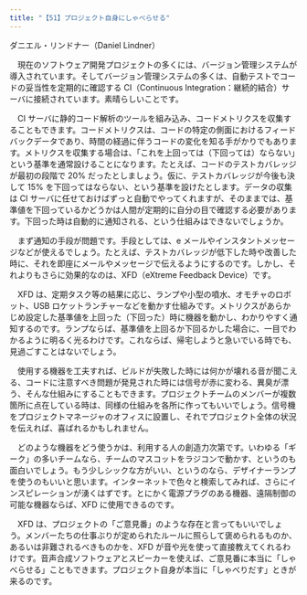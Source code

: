 ```yaml
---
title: "【51】プロジェクト自身にしゃべらせる"
---
```



ダニエル・リンドナー（Daniel Lindner）


　現在のソフトウェア開発プロジェクトの多くには、バージョン管理システムが導入されています。そしてバージョン管理システムの多くは、自動テストでコードの妥当性を定期的に確認する CI（Continuous Integration：継続的結合）サーバに接続されています。素晴らしいことです。

　CI サーバに静的コード解析のツールを組み込み、コードメトリクスを収集することもできます。コードメトリクスは、コードの特定の側面におけるフィードバックデータであり、時間の経過に伴うコードの変化を知る手がかりでもあります。メトリクスを収集する場合は、「これを上回っては（下回っては）ならない」という基準を通常設けることになります。たとえば、コードのテストカバレッジが最初の段階で 20% だったとしましょう。仮に、テストカバレッジが今後も決して 15% を下回ってはならない、という基準を設けたとします。データの収集は CI サーバに任せておけばずっと自動でやってくれますが、そのままでは、基準値を下回っているかどうかは人間が定期的に自分の目で確認する必要があります。下回った時は自動的に通知される、という仕組みはできないでしょうか。

　まず通知の手段が問題です。手段としては、e メールやインスタントメッセージなどが使えるでしょう。たとえば、テストカバレッジが低下した時や改善した時に、それを即座にメールやメッセージで伝えるようにするのです。しかし、それよりもさらに効果的なのは、XFD（eXtreme Feedback Device）です。

　XFD は、定期タスク等の結果に応じ、ランプや小型の噴水、オモチャのロボット、USB ロケットランチャーなどを動かす仕組みです。メトリクスがあらかじめ設定した基準値を上回った（下回った）時に機器を動かし、わかりやすく通知するのです。ランプならば、基準値を上回るか下回るかした場合に、一目でわかるように明るく光るわけです。これならば、帰宅しようと急いでいる時でも、見過ごすことはないでしょう。

　使用する機器を工夫すれば、ビルドが失敗した時には何かが壊れる音が聞こえる、コードに注意すべき問題が発見された時には信号が赤に変わる、異臭が漂う、そんな仕組みにすることもできます。プロジェクトチームのメンバーが複数箇所に点在している時は、同様の仕組みを各所に作ってもいいでしょう。信号機をプロジェクトマネージャのオフィスに設置し、それでプロジェクト全体の状況を伝えれば、喜ばれるかもしれません。

　どのような機器をどう使うかは、利用する人の創造力次第です。いわゆる「ギーク」の多いチームなら、チームのマスコットをラジコンで動かす、というのも面白いでしょう。もう少しシックな方がいい、というのなら、デザイナーランプを使うのもいいと思います。インターネットで色々と検索してみれば、さらにインスピレーションが湧くはずです。とにかく電源プラグのある機器、遠隔制御の可能な機器ならば、XFD に使用できるのです。

　XFD は、プロジェクトの「ご意見番」のような存在と言ってもいいでしょう。メンバーたちの仕事ぶりが定められたルールに照らして褒められるものか、あるいは非難されるべきものかを、XFD が音や光を使って直接教えてくれるわけです。音声合成ソフトウェアとスピーカーを使えば、ご意見番に本当に「しゃべらせる」こともできます。プロジェクト自身が本当に「しゃべりだす」ときが来るのです。

